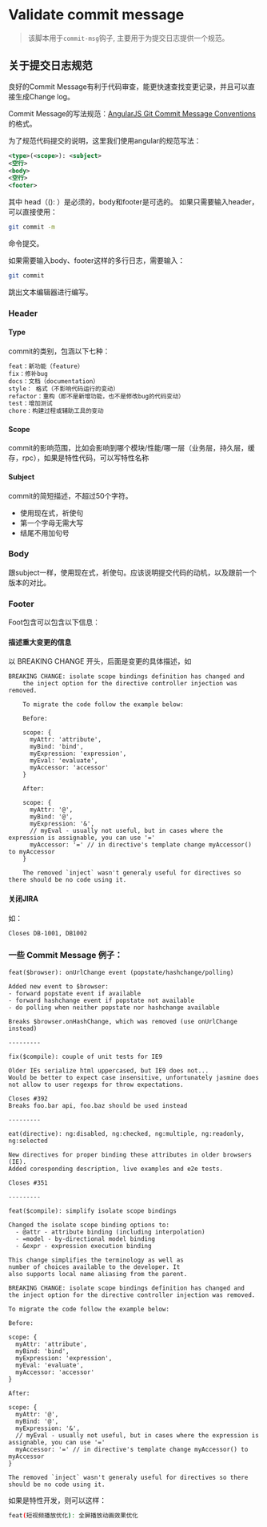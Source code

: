 # Validate commit message

> 该脚本用于`commit-msg`钩子, 主要用于为提交日志提供一个规范。

## 关于提交日志规范

良好的Commit Message有利于代码审查，能更快速查找变更记录，并且可以直接生成Change log。

Commit Message的写法规范：[AngularJS Git Commit Message Conventions](https://docs.google.com/document/d/1QrDFcIiPjSLDn3EL15IJygNPiHORgU1_OOAqWjiDU5Y/edit#)的格式。

为了规范代码提交的说明，这里我们使用angular的规范写法：

```xml
<type>(<scope>): <subject>
<空行>
<body>
<空行>
<footer>
```

其中 head（<type>(<scope>): <subject>）是必须的，body和footer是可选的。
如果只需要输入header，可以直接使用：

```bash
git commit -m
```
命令提交。

如果需要输入body、footer这样的多行日志，需要输入：
```bash
git commit
```
跳出文本编辑器进行编写。

### Header
#### Type

commit的类别，包涵以下七种：

```bash
feat：新功能（feature）
fix：修补bug
docs：文档（documentation）
style： 格式（不影响代码运行的变动）
refactor：重构（即不是新增功能，也不是修改bug的代码变动）
test：增加测试
chore：构建过程或辅助工具的变动
```

#### Scope

commit的影响范围，比如会影响到哪个模块/性能/哪一层（业务层，持久层，缓存，rpc），如果是特性代码，可以写特性名称

#### Subject

commit的简短描述，不超过50个字符。

* 使用现在式，祈使句
* 第一个字母无需大写
* 结尾不用加句号

### Body
跟subject一样，使用现在式，祈使句。应该说明提交代码的动机，以及跟前一个版本的对比。

### Footer
Foot包含可以包含以下信息：

#### 描述重大变更的信息
以 BREAKING CHANGE 开头，后面是变更的具体描述，如

```
BREAKING CHANGE: isolate scope bindings definition has changed and
    the inject option for the directive controller injection was removed.

    To migrate the code follow the example below:

    Before:

    scope: {
      myAttr: 'attribute',
      myBind: 'bind',
      myExpression: 'expression',
      myEval: 'evaluate',
      myAccessor: 'accessor'
    }

    After:

    scope: {
      myAttr: '@',
      myBind: '@',
      myExpression: '&',
      // myEval - usually not useful, but in cases where the expression is assignable, you can use '='
      myAccessor: '=' // in directive's template change myAccessor() to myAccessor
    }

    The removed `inject` wasn't generaly useful for directives so there should be no code using it.
```


#### 关闭JIRA

如：
```bash
Closes DB-1001, DB1002
```

### 一些 Commit Message 例子：

```
feat($browser): onUrlChange event (popstate/hashchange/polling)

Added new event to $browser:
- forward popstate event if available
- forward hashchange event if popstate not available
- do polling when neither popstate nor hashchange available

Breaks $browser.onHashChange, which was removed (use onUrlChange instead)

---------

fix($compile): couple of unit tests for IE9

Older IEs serialize html uppercased, but IE9 does not...
Would be better to expect case insensitive, unfortunately jasmine does
not allow to user regexps for throw expectations.

Closes #392
Breaks foo.bar api, foo.baz should be used instead

---------

eat(directive): ng:disabled, ng:checked, ng:multiple, ng:readonly, ng:selected

New directives for proper binding these attributes in older browsers (IE).
Added coresponding description, live examples and e2e tests.

Closes #351

---------

feat($compile): simplify isolate scope bindings

Changed the isolate scope binding options to:
  - @attr - attribute binding (including interpolation)
  - =model - by-directional model binding
  - &expr - expression execution binding

This change simplifies the terminology as well as
number of choices available to the developer. It
also supports local name aliasing from the parent.

BREAKING CHANGE: isolate scope bindings definition has changed and
the inject option for the directive controller injection was removed.

To migrate the code follow the example below:

Before:

scope: {
  myAttr: 'attribute',
  myBind: 'bind',
  myExpression: 'expression',
  myEval: 'evaluate',
  myAccessor: 'accessor'
}

After:

scope: {
  myAttr: '@',
  myBind: '@',
  myExpression: '&',
  // myEval - usually not useful, but in cases where the expression is assignable, you can use '='
  myAccessor: '=' // in directive's template change myAccessor() to myAccessor
}

The removed `inject` wasn't generaly useful for directives so there should be no code using it.

```

如果是特性开发，则可以这样：

```bash
feat(短视频播放优化): 全屏播放动画效果优化
```